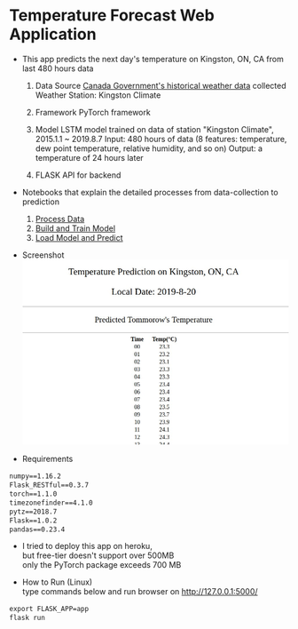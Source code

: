 # Temperature Forecast Web Application  

- This app predicts the next day's temperature on Kingston, ON, CA from last 480 hours data

    1) Data Source
    [Canada Government's historical weather data](http://climate.weather.gc.ca/historical_data/search_historic_data_e.html) collected  
    Weather Station: Kingston Climate
    
    2) Framework
    PyTorch framework
    
    3) Model
    LSTM model trained on data of station "Kingston Climate", 2015.1.1 ~ 2019.8.7
    Input: 480 hours of data (8 features: temperature, dew point temperature, relative humidity, and so on)
    Output: a temperature of 24 hours later
    
    4) FLASK API for backend  

- Notebooks that explain the detailed processes from data-collection to prediction  
    1) [Process Data](https://github.com/sijoonlee/deep_learning/blob/master/rnn-weather-forcast-kingston/data_processing_v2.ipynb)  
    2) [Build and Train Model](https://github.com/sijoonlee/deep_learning/blob/master/rnn-weather-forcast-kingston/build_and_save_model_v2.ipynb)  
    3) [Load Model and Predict](https://github.com/sijoonlee/deep_learning/blob/master/rnn-weather-forcast-kingston/prediction_v2.ipynb)  

- Screenshot  
![Screenshot](Screenshot.png)  

- Requirements  
```
numpy==1.16.2
Flask_RESTful==0.3.7
torch==1.1.0
timezonefinder==4.1.0
pytz==2018.7
Flask==1.0.2
pandas==0.23.4
```

- I tried to deploy this app on heroku,   
but free-tier doesn't support over 500MB  
only the PyTorch package exceeds 700 MB  

- How to Run (Linux)  
type commands below and run browser on http://127.0.0.1:5000/   
```
export FLASK_APP=app
flask run
```



